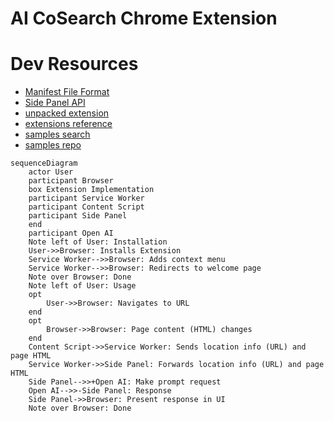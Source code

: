 # AI CoSearch Chrome Extension

# Dev Resources

- [Manifest File Format](https://developer.chrome.com/docs/extensions/reference/manifest)
- [Side Panel API](https://developer.chrome.com/docs/extensions/reference/sidePanel/)
- [unpacked extension](https://developer.chrome.com/docs/extensions/mv3/getstarted/development-basics/#load-unpacked)
- [extensions reference](https://developer.chrome.com/docs/extensions/reference/)
- [samples search](https://developer.chrome.com/docs/extensions/)
- [samples repo](https://github.com/GoogleChrome/chrome-extensions-samples)

```mermaid
sequenceDiagram
    actor User
    participant Browser
    box Extension Implementation
    participant Service Worker
    participant Content Script
    participant Side Panel
    end
    participant Open AI
    Note left of User: Installation
    User->>Browser: Installs Extension
    Service Worker-->>Browser: Adds context menu
    Service Worker-->>Browser: Redirects to welcome page
    Note over Browser: Done
    Note left of User: Usage
    opt
        User->>Browser: Navigates to URL
    end
    opt
        Browser->>Browser: Page content (HTML) changes
    end
    Content Script->>Service Worker: Sends location info (URL) and page HTML
    Service Worker->>Side Panel: Forwards location info (URL) and page HTML
    Side Panel-->>+Open AI: Make prompt request
    Open AI-->>-Side Panel: Response
    Side Panel->>Browser: Present response in UI
    Note over Browser: Done
```
